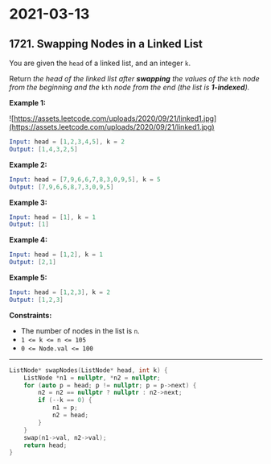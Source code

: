 # 2021-03-13

## 1721. Swapping Nodes in a Linked List

You are given the `head` of a linked list, and an integer `k`.

Return *the head of the linked list after **swapping** the values of the* `kth` *node from the beginning and the* `kth` *node from the end (the list is **1-indexed**).*

**Example 1:**

![https://assets.leetcode.com/uploads/2020/09/21/linked1.jpg](https://assets.leetcode.com/uploads/2020/09/21/linked1.jpg)

```s
Input: head = [1,2,3,4,5], k = 2
Output: [1,4,3,2,5]
```

**Example 2:**

```s
Input: head = [7,9,6,6,7,8,3,0,9,5], k = 5
Output: [7,9,6,6,8,7,3,0,9,5]
```

**Example 3:**

```s
Input: head = [1], k = 1
Output: [1]
```

**Example 4:**

```s
Input: head = [1,2], k = 1
Output: [2,1]
```

**Example 5:**

```s
Input: head = [1,2,3], k = 2
Output: [1,2,3]
```

**Constraints:**

- The number of nodes in the list is `n`.
- `1 <= k <= n <= 105`
- `0 <= Node.val <= 100`

---

```c++
ListNode* swapNodes(ListNode* head, int k) {
    ListNode *n1 = nullptr, *n2 = nullptr;
    for (auto p = head; p != nullptr; p = p->next) {
        n2 = n2 == nullptr ? nullptr : n2->next;
        if (--k == 0) {
            n1 = p;
            n2 = head;
        }
    }
    swap(n1->val, n2->val);
    return head;
}
```
